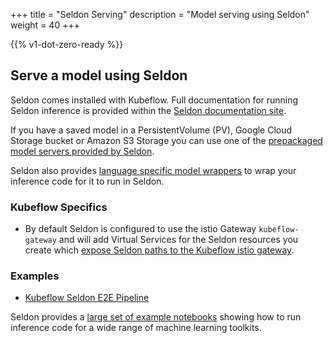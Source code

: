 +++
title = "Seldon Serving"
description = "Model serving using Seldon"
weight = 40
+++

{{% v1-dot-zero-ready %}}

## Serve a model using Seldon

Seldon comes installed with Kubeflow. Full documentation for running Seldon inference is provided within the [Seldon documentation site](https://docs.seldon.io/projects/seldon-core/en/latest/).

If you have a saved model in a PersistentVolume (PV), Google Cloud Storage bucket or Amazon S3 Storage you can use one of the [prepackaged model servers provided by Seldon](https://docs.seldon.io/projects/seldon-core/en/latest/servers/overview.html).

Seldon also provides [language specific model wrappers](https://docs.seldon.io/projects/seldon-core/en/latest/wrappers/README.html) to wrap your inference code for it to run in Seldon.

### Kubeflow Specifics

  * By default Seldon is configured to use the istio Gateway `kubeflow-gateway` and will add Virtual Services for the Seldon resources you create which [expose Seldon paths to the Kubeflow istio gateway](https://docs.seldon.io/projects/seldon-core/en/latest/workflow/serving.html#istio).

### Examples

   * [Kubeflow Seldon E2E Pipeline](https://docs.seldon.io/projects/seldon-core/en/latest/examples/kubeflow_seldon_e2e_pipeline.html)

Seldon provides a [large set of example notebooks](https://docs.seldon.io/projects/seldon-core/en/latest/examples/notebooks.html) showing how to run inference code for a wide range of machine learning toolkits.


